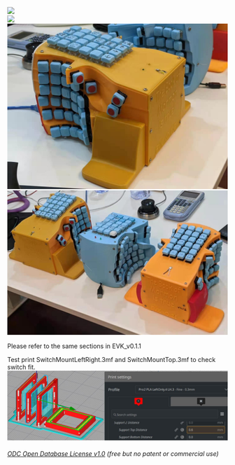 ![](Case0.jpg)  
![](Case1.jpg)  
![](Keyboard0.jpg) 
![](Keyboard1.jpg)   
  
Please refer to the same sections in EVK_v0.1.1  
  
Test print SwitchMountLeftRight.3mf and SwitchMountTop.3mf to check switch fit.  
![](SwitchMountLeftRightTop.jpg)

###### [ODC Open Database License v1.0](https://choosealicense.com/appendix/)  (free but no patent or commercial use)
